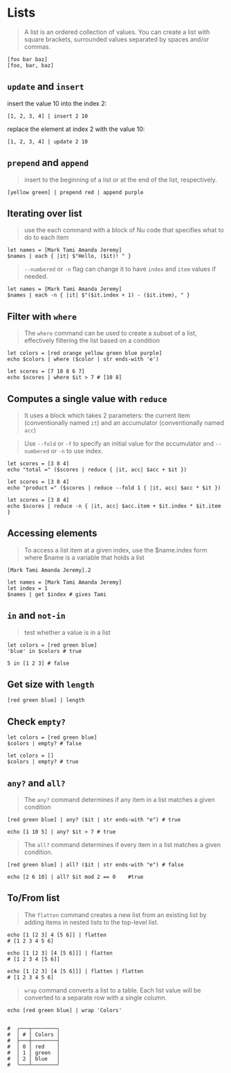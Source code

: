 # Lists

> A list is an ordered collection of values. You can create a list with square brackets, surrounded values separated by spaces and/or commas.

```nushell,noplayground
[foo bar baz] 
[foo, bar, baz]
```
## `update` and `insert`

insert the value 10 into the index 2:

```nushell
[1, 2, 3, 4] | insert 2 10
```
replace the element at index 2 with the value 10:
```nushell
[1, 2, 3, 4] | update 2 10
```
## `prepend` and `append`

>  insert to the beginning of a list or at the end of the list, respectively.

```nushell
[yellow green] | prepend red | append purple
```
## Iterating over list

> use the each command with a block of Nu code that specifies what to do to each item

```nushell
let names = [Mark Tami Amanda Jeremy]
$names | each { |it| $"Hello, ($it)! " }
```
> `--numbered` or `-n` flag can change it to have `index` and `item` values if needed.

```nushell
let names = [Mark Tami Amanda Jeremy]
$names | each -n { |it| $"($it.index + 1) - ($it.item), " }
```

## Filter with `where`

> The `where` command can be used to create a subset of a list, effectively filtering the list based on a condition

```nushell
let colors = [red orange yellow green blue purple]
echo $colors | where ($color | str ends-with 'e')
```
```nushell
let scores = [7 10 8 6 7]
echo $scores | where $it > 7 # [10 8]
```

## Computes a single value with `reduce`

> It uses a block which takes 2 parameters: the current item (conventionally named `it`) and an accumulator (conventionally named `acc`)

>Use `--fold` or `-f` to specify an initial value for the accumulator and `--numbered` or `-n` to use index.

```nushell
let scores = [3 8 4]
echo "total =" ($scores | reduce { |it, acc| $acc + $it }) 
```
```nushell
let scores = [3 8 4]
echo "product =" ($scores | reduce --fold 1 { |it, acc| $acc * $it }) 
```
```nushell
let scores = [3 8 4]
echo $scores | reduce -n { |it, acc| $acc.item + $it.index * $it.item }
```

## Accessing elements

> To access a list item at a given index, use the $name.index form where $name is a variable that holds a list

```nushell
[Mark Tami Amanda Jeremy].2 
```
```nushell
let names = [Mark Tami Amanda Jeremy]
let index = 1
$names | get $index # gives Tami
```

## `in` and `not-in`

> test whether a value is in a list

```nushell
let colors = [red green blue]
'blue' in $colors # true
```
```nushell
5 in [1 2 3] # false
```


## Get size with `length`

```nushell
[red green blue] | length
```

## Check `empty?`

```nushell
let colors = [red green blue]
$colors | empty? # false
```
```nushell
let colors = []
$colors | empty? # true
```

## `any?` and `all?`

> The `any?` command determines if any item in a list matches a given condition

```nushell
[red green blue] | any? ($it | str ends-with "e") # true
```
```nushell
echo [1 10 5] | any? $it > 7 # true
```

> The `all?` command determines if every item in a list matches a given condition. 

```nushell
[red green blue] | all? ($it | str ends-with "e") # false
```
```nushell
echo [2 6 10] | all? $it mod 2 == 0    #true 
```

## To/From list

> The `flatten` command creates a new list from an existing list by adding items in nested lists to the top-level list.

```nushell
echo [1 [2 3] 4 [5 6]] | flatten
# [1 2 3 4 5 6]
```
```nushell
echo [1 [2 3] [4 [5 6]]] | flatten
# [1 2 3 4 [5 6]]
```
```nushell
echo [1 [2 3] [4 [5 6]]] | flatten | flatten
# [1 2 3 4 5 6]
```
> `wrap` command converts a list to a table. Each list value will be converted to a separate row with a single column.

```nushell
echo [red green blue] | wrap 'Colors' 


#  ╭───┬────────╮
#  │ # │ Colors │
#  ├───┼────────┤
#  │ 0 │ red    │
#  │ 1 │ green  │
#  │ 2 │ blue   │
#  ╰───┴────────╯

```